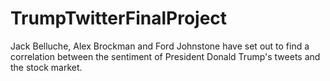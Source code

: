 # TrumpTwitterFinalProject
Jack Belluche, Alex Brockman and Ford Johnstone have set out to find a correlation between the sentiment of President Donald Trump's tweets and the stock market.

